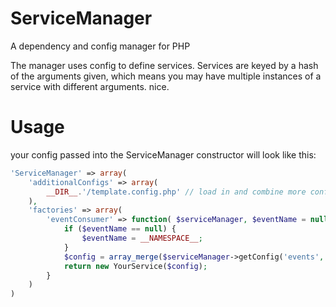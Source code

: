 # ServiceManager
A dependency and config manager for PHP

The manager uses config to define services. Services are keyed by a hash of the arguments given, which means you may have multiple instances of a service with different arguments. nice.

# Usage
your config passed into the ServiceManager constructor will look like this:

```PHP
'ServiceManager' => array(
    'additionalConfigs' => array(
        __DIR__.'/template.config.php' // load in and combine more configs.
    ),
    'factories' => array(
        'eventConsumer' => function( $serviceManager, $eventName = null ) { // using this service with different eventName arguments will create different instances of this service
            if ($eventName == null) {
                $eventName = __NAMESPACE__;
            }
            $config = array_merge($serviceManager->getConfig('events', 'consumer', 'default'), $serviceManager->getConfig('events', 'consumer', $eventName));
            return new YourService($config);
        }
    )
)
```
